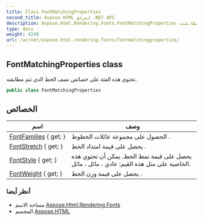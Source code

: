```yaml
---
title: Class FontMatchingProperties
second_title: Aspose.HTML لمرجع .NET API
description: Aspose.Html.Rendering.Fonts.FontMatchingProperties فصل. تحتوي هذه الفئة على خصائص تصف الخط الذي تتم مطابقته.
type: docs
weight: 4240
url: /ar/net/aspose.html.rendering.fonts/fontmatchingproperties/
---
```

## FontMatchingProperties class

تحتوي هذه الفئة على خصائص تصف الخط الذي تتم مطابقته.

```csharp
public class FontMatchingProperties
```

## الخصائص

| اسم | وصف |
| --- | --- |
| [FontFamilies](../../aspose.html.rendering.fonts/fontmatchingproperties/fontfamilies/) { get; } | الحصول على مجموعة عائلات الخطوط . |
| [FontStretch](../../aspose.html.rendering.fonts/fontmatchingproperties/fontstretch/) { get; } | يحصل على قيمة امتداد الخط . |
| [FontStyle](../../aspose.html.rendering.fonts/fontmatchingproperties/fontstyle/) { get; } | يحصل على قيمة نمط الخط. يمكن أن تحتوي هذه الخاصية على مثل هذه القيم: عادي ، مائل ، مائل. |
| [FontWeight](../../aspose.html.rendering.fonts/fontmatchingproperties/fontweight/) { get; } | يحصل على قيمة وزن الخط . |

### أنظر أيضا

* مساحة الاسم [Aspose.Html.Rendering.Fonts](../../aspose.html.rendering.fonts/)
* المجسم [Aspose.HTML](../../)


